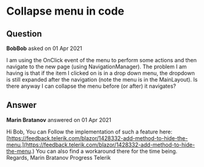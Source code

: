 # Collapse menu in code

## Question

**BobBob** asked on 01 Apr 2021

I am using the OnClick event of the menu to perform some actions and then navigate to the new page (using NavigationManager). The problem I am having is that if the item I clicked on is in a drop down menu, the dropdown is still expanded after the navigation (note the menu is in the MainLayout). Is there anyway I can collapse the menu before (or after) it navigates?

## Answer

**Marin Bratanov** answered on 01 Apr 2021

Hi Bob, You can Follow the implementation of such a feature here: [https://feedback.telerik.com/blazor/1428332-add-method-to-hide-the-menu.](https://feedback.telerik.com/blazor/1428332-add-method-to-hide-the-menu.) You can also find a workaround there for the time being. Regards, Marin Bratanov Progress Telerik
